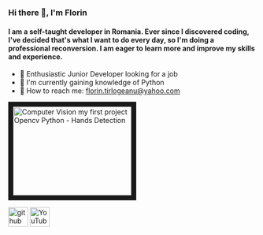 ### Hi there 👋, I'm Florin
#### I am a self-taught developer in Romania. Ever since I discovered coding, I've decided that's what I want to do every day, so I'm doing a professional reconversion. I am eager to learn more and improve my skills and experience.

-  :eyes: Enthusiastic Junior Developer looking for a job
- 🌱 I'm currently gaining knowledge of Python
- 🤝 How to reach me: florin.tirlogeanu@yahoo.com 


<a href="https://www.youtube.com/watch?v=j0QsrOLacF0
" target="_blank"><img src="http://img.youtube.com/vi/j0QsrOLacF0/0.jpg" 
alt="Computer Vision my first project Opencv Python - Hands Detection" width="240" height="180" border="10" /></a>

[<img src='https://cdn.jsdelivr.net/npm/simple-icons@3.0.1/icons/github.svg' alt='github' height='40'>](https://github.com/FlorinTf)  [<img src='https://cdn.jsdelivr.net/npm/simple-icons@3.0.1/icons/youtube.svg' alt='YouTube' height='40'>](https://www.youtube.com/channel/https://www.youtube.com/channel/UCTVESVE0yPiwvg-VbrLGLuw)  


